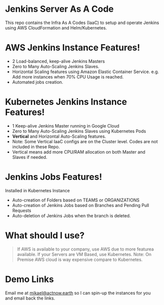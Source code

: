 # Jenkins Server As A Code
This repo contains the Infra As A Codes (IaaC) to setup and operate Jenkins using AWS CloudFormation and Helm/Kubernetes.

# AWS Jenkins Instance Features!
  - 2 Load-balanced, keep-alive Jenkins Masters
  - Zero to Many Auto-Scaling Jenkins Slaves.
  - Horizontal Scaling features using Amazon Elastic Container Service. e.g. Add more instances when 70% CPU Usage is reached.
  - Automated jobs creation.

# Kubernetes Jenkins Instance Features! 
  - 1 Keep-alive Jenkins Master running in Google Cloud
  - Zero to Many Auto-Scaling Jenkins Slaves using Kubernetes Pods
  - **Vertical** and Horizontal Auto-Scaling features.
  - Note: Some Vertical IaaC configs are on the Cluster level. Codes are not included in these Repo.
  - Vertical means add more CPU/RAM allocation on both Master and Slaves if needed.

# Jenkins Jobs Features!
Installed in Kubernetes Instance
  - Auto-creation of Folders based on TEAMS or ORGANIZATIONS
  - Auto-creation of Jenkins Jobs based on Branches and Pending Pull Requests
  - Auto-deletion of Jenkins Jobs when the branch is deleted.

# What should I use?
> If AWS is available to your company, use AWS due to more featurea available.
> If your Servers are VM Based, use Kubernetes.
> Note: On Premise AWS cloud is way expensive compare to Kubernetes.

# Demo Links
Email me at <mikael@actnow.earth> so I can spin-up the instances for you and email back the links.
